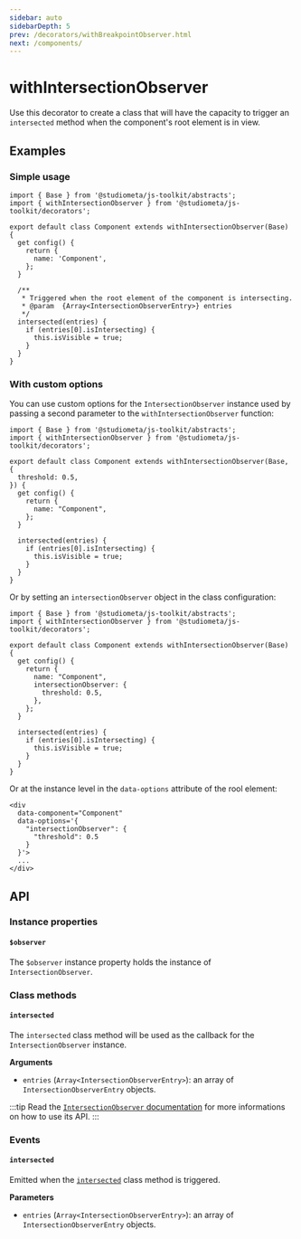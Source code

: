 ```yaml
---
sidebar: auto
sidebarDepth: 5
prev: /decorators/withBreakpointObserver.html
next: /components/
---
```


# withIntersectionObserver

Use this decorator to create a class that will have the capacity to trigger an `intersected` method when the component's root element is in view.

## Examples

### Simple usage

```js{4,11-19}
import { Base } from '@studiometa/js-toolkit/abstracts';
import { withIntersectionObserver } from '@studiometa/js-toolkit/decorators';

export default class Component extends withIntersectionObserver(Base) {
  get config() {
    return {
      name: 'Component',
    };
  }

  /**
   * Triggered when the root element of the component is intersecting.
   * @param  {Array<IntersectionObserverEntry>} entries
   */
  intersected(entries) {
    if (entries[0].isIntersecting) {
      this.isVisible = true;
    }
  }
}
```

### With custom options

You can use custom options for the `IntersectionObserver` instance used by passing a second parameter to the `withIntersectionObserver` function:

```js{4-6}
import { Base } from '@studiometa/js-toolkit/abstracts';
import { withIntersectionObserver } from '@studiometa/js-toolkit/decorators';

export default class Component extends withIntersectionObserver(Base, {
  threshold: 0.5,
}) {
  get config() {
    return {
      name: "Component",
    };
  }

  intersected(entries) {
    if (entries[0].isIntersecting) {
      this.isVisible = true;
    }
  }
}
```

Or by setting an `intersectionObserver` object in the class configuration:

```js{3,8-10}
import { Base } from '@studiometa/js-toolkit/abstracts';
import { withIntersectionObserver } from '@studiometa/js-toolkit/decorators';

export default class Component extends withIntersectionObserver(Base) {
  get config() {
    return {
      name: "Component",
      intersectionObserver: {
        threshold: 0.5,
      },
    };
  }

  intersected(entries) {
    if (entries[0].isIntersecting) {
      this.isVisible = true;
    }
  }
}
```

Or at the instance level in the `data-options` attribute of the rool element:

```html{3-7}
<div
  data-component="Component"
  data-options='{
    "intersectionObserver": {
      "threshold": 0.5
    }
  }'>
  ...
</div>
```

## API

### Instance properties

#### `$observer`

The `$observer` instance property holds the instance of `IntersectionObserver`.

### Class methods

#### `intersected`

The `intersected` class method will be used as the callback for the `IntersectionObserver` instance.

**Arguments**

- `entries` (`Array<IntersectionObserverEntry>`): an array of `IntersectionObserverEntry`  objects.

:::tip
Read the [`IntersectionObserver` documentation](https://developer.mozilla.org/en-US/docs/Web/API/IntersectionObserver) for more informations on how to use its&nbsp;API.
:::

### Events

#### `intersected`

Emitted when the [`intersected`](#intersected) class method is triggered.

**Parameters**

- `entries` (`Array<IntersectionObserverEntry>`): an array of `IntersectionObserverEntry`  objects.
